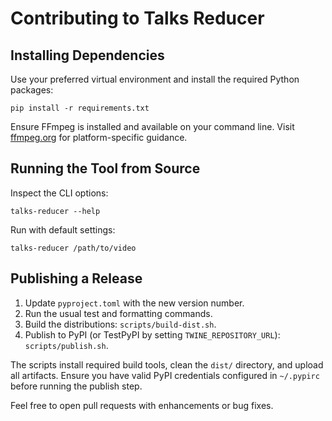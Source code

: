 # Contributing to Talks Reducer

## Installing Dependencies
Use your preferred virtual environment and install the required Python packages:

```
pip install -r requirements.txt
```

Ensure FFmpeg is installed and available on your command line. Visit [ffmpeg.org](https://ffmpeg.org) for platform-specific guidance.

## Running the Tool from Source
Inspect the CLI options:

```
talks-reducer --help
```

Run with default settings:

```
talks-reducer /path/to/video
```

## Publishing a Release
1. Update `pyproject.toml` with the new version number.
2. Run the usual test and formatting commands.
3. Build the distributions: `scripts/build-dist.sh`.
4. Publish to PyPI (or TestPyPI by setting `TWINE_REPOSITORY_URL`): `scripts/publish.sh`.

The scripts install required build tools, clean the `dist/` directory, and upload all artifacts. Ensure you have valid PyPI credentials configured in `~/.pypirc` before running the publish step.

Feel free to open pull requests with enhancements or bug fixes.
